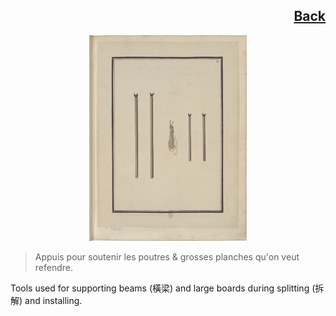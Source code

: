 <h2 align="right"><a href="./tools.md">Back</a></h2>

<p align="center">
    <img width="50%" src="./11.jpg"/>
</p>

> Appuis pour soutenir les poutres & grosses planches qu'on veut refendre.

Tools used for supporting beams (橫梁) and large boards during splitting (拆解) and installing.

